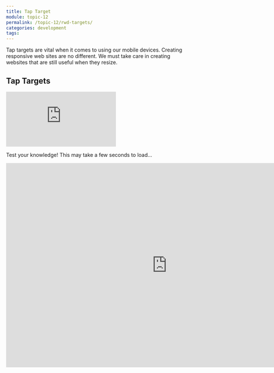 ```yaml
---
title: Tap Target
module: topic-12
permalink: /topic-12/rwd-targets/
categories: development
tags:
---
```


<div class="divider-heading"></div>


Tap targets are vital when it comes to using our mobile devices.  Creating responsive web sites are no different.  We must take care in creating websites that are still useful when they resize.


## Tap Targets
<div class="embed-responsive embed-responsive-16by9">
  <iframe class="embed-responsive-item" src="https://youtu.be/sFzdU8Z1Wd8" frameborder="0" allowfullscreen></iframe>
</div>


<div class="divider-pg"></div>

Test your knowledge!  This may take a few seconds to load...

<iframe src="https://umontanamediaarts.com/MART341/wp-admin/admin-ajax.php?action=h5p_embed&id=26" width="877" height="558" frameborder="0" allowfullscreen="allowfullscreen"></iframe><script src="https://umontanamediaarts.com/MART341/wp-content/plugins/h5p/h5p-php-library/js/h5p-resizer.js" charset="UTF-8"></script>